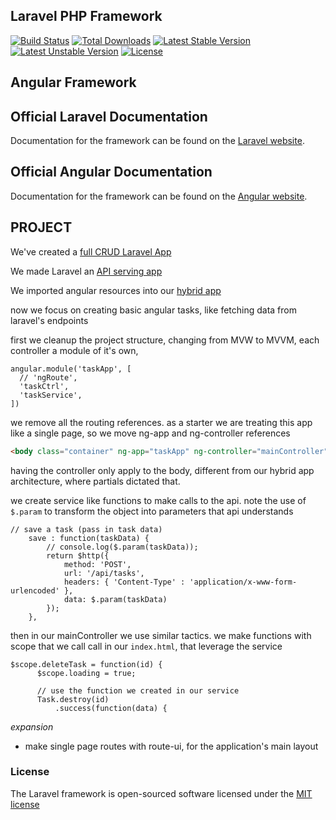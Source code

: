 ## Laravel PHP Framework

[![Build Status](https://travis-ci.org/laravel/framework.svg)](https://travis-ci.org/laravel/framework)
[![Total Downloads](https://poser.pugx.org/laravel/framework/d/total.svg)](https://packagist.org/packages/laravel/framework)
[![Latest Stable Version](https://poser.pugx.org/laravel/framework/v/stable.svg)](https://packagist.org/packages/laravel/framework)
[![Latest Unstable Version](https://poser.pugx.org/laravel/framework/v/unstable.svg)](https://packagist.org/packages/laravel/framework)
[![License](https://poser.pugx.org/laravel/framework/license.svg)](https://packagist.org/packages/laravel/framework)

## Angular Framework

## Official Laravel Documentation

Documentation for the framework can be found on the [Laravel website](http://laravel.com/docs).

## Official Angular Documentation

Documentation for the framework can be found on the [Angular website](https://angularjs.org).

## PROJECT

We've created a [full CRUD Laravel App](https://github.com/kmassada/laravel-angular/tree/basic-laravel)

We made Laravel an [API serving app ](https://github.com/kmassada/laravel-angular/tree/basic-laravel-api)

We imported angular resources into our [hybrid app ](https://github.com/kmassada/laravel-angular/tree/angular-init)

now we focus on creating basic angular tasks, like fetching data from laravel's endpoints

first we cleanup the project structure, changing from MVW to MVVM, each controller a module of it's own,
```JS
angular.module('taskApp', [
  // 'ngRoute',
  'taskCtrl',
  'taskService',
])
```

we remove all the routing references. as a starter we are treating this app like a single page, so we move ng-app and ng-controller references

```html
<body class="container" ng-app="taskApp" ng-controller="mainController"> <div class="col-md-8 col-md-offset-2">
```

having the controller only apply to the body, different from our hybrid app architecture, where partials dictated that.

we create service like functions to make calls to the api. note the use of `$.param` to transform the object into parameters that api understands

```JS
// save a task (pass in task data)
    save : function(taskData) {
        // console.log($.param(taskData));
        return $http({
            method: 'POST',
            url: '/api/tasks',
            headers: { 'Content-Type' : 'application/x-www-form-urlencoded' },
            data: $.param(taskData)
        });
    },
```

then in our mainController we use similar tactics. we make functions with scope that we call call in our `index.html`, that leverage the service

```JS
$scope.deleteTask = function(id) {
      $scope.loading = true;

      // use the function we created in our service
      Task.destroy(id)
          .success(function(data) {
```

*expansion*

- make single page routes with route-ui, for the application's main layout

### License

The Laravel framework is open-sourced software licensed under the [MIT license](http://opensource.org/licenses/MIT)
